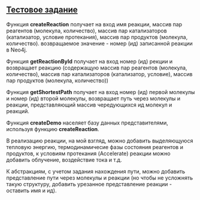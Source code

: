 
## [Тестовое задание](https://github.com/biocad/career/blob/master/tests/haskell.md)

Функция **createReaction** получает на вход имя реакции, массив пар реагентов (молекула, количество), массив пар катализаторов (катализатор, условие протекания), массив пар продуктов (молекула, количество). возвращаемое значение - номер (ид) записанной реакции в Neo4j.

Функция **getReactionById** получает на вход номер (ид) рекции и возвращает реакцию (содержащую массив пар реагентов (молекула, количество), массив пар катализаторов (катализатор, условие), массив пар продуктов (молекула, количество))

Функция **getShortestPath** получает на вход номер (ид) первой молекулы и номер (ид) второй молекулы, возвращает путь через молекулы и реакции, представляющий массив чередующихся ид молекул и реакций.

Функция **createDemo** населяет базу данных представителями, используя функцию **createReaction**.


В реализацию реакции, на мой взгляд, можно добавить выделяющуюся тепловую энергию, термодинамичесие фазы состояния реагентов и продуктов, к условиям протекания (Accelerate) реакции можно добавить облучение, воздействие тока и т.д. 

К абстракциям, с учетом задания нахождения пути, можно добавить представление пути через молекулы и реакции (но чтобы не усложнять такую структуру, добавить урезанное представление реакции - оставить имя и ид).